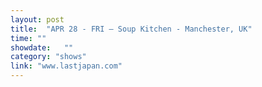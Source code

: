 ```yaml
---
layout: post
title:  "APR 28 - FRI — Soup Kitchen - Manchester, UK"
time: ""
showdate:   ""
category: "shows"
link: "www.lastjapan.com"
---
```

